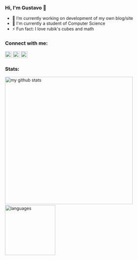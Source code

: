 ### Hi, I'm Gustavo 👋

- 🔭 I’m currently working on development of my own blog/site
- 🌱 I'm currently a student of Computer Science
- ⚡ Fun fact: I love rubik's cubes and math

### Connect with me:

[<img aling="left" alt="" width="22px" src="https://cdn.jsdelivr.net/npm/simple-icons@v3/icons/blogger.svg" />][blog]
[<img aling="left" alt="" width="22px" src="https://cdn.jsdelivr.net/npm/simple-icons@v3/icons/twitter.svg" />][linkedin]
[<img aling="left" alt="" width="22px" src="https://cdn.jsdelivr.net/npm/simple-icons@v3/icons/linkedin.svg" />][twitter]

### Stats:
<img src="https://github-readme-stats.vercel.app/api?username=GustavoCunhaLacerda&show_icons=true" alt="my github stats" width="420"/>&nbsp;<img src="https://github-readme-stats.vercel.app/api/top-langs/?username=GustavoCunhaLacerda&layout=compact" alt="languages" height="165">


[blog]: https://gustavo-lacerda-blog.netlify.app/
[twitter]: https://twitter.com/gustavoC_L
[linkedin]: https://linkedin.com

